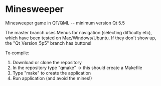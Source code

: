 # Minesweeper
Minesweeper game in QT/QML -- minimum version Qt 5.5

The master branch uses Menus for navigation (selecting difficulty etc), which have been tested on Mac/Windows/Ubuntu. If they don't show up, the "Qt_Version_5p5" branch has buttons!

To compile:

1) Download or clone the repository
2) In the repository type "qmake" -> this should create a Makefile
3) Type "make" to create the application
4) Run application (and avoid the mines!)
